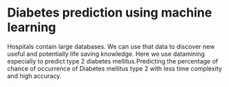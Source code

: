 # Diabetes prediction using machine learning
 Hospitals contain large databases. We can use that data to discover new useful and potentially life saving knowledge. Here we use datamining especially to predict type 2 diabetes mellitus.Predicting the percentage of chance of occurrence of  Diabetes mellitus type 2 with less time complexity and high accuracy.
